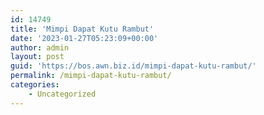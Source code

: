 ```yaml
---
id: 14749
title: 'Mimpi Dapat Kutu Rambut'
date: '2023-01-27T05:23:09+00:00'
author: admin
layout: post
guid: 'https://bos.awn.biz.id/mimpi-dapat-kutu-rambut/'
permalink: /mimpi-dapat-kutu-rambut/
categories:
    - Uncategorized
---
```


